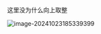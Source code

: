 这里没为什么向上取整

![image-20241023185339399](/Users/yuebinghui/Documents/program/github/note/images/image-20241023185339399.png)
